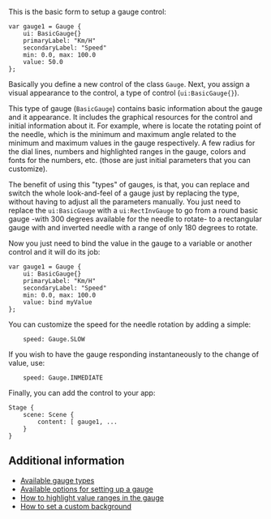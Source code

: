 This is the basic form to setup a gauge control:

```
var gauge1 = Gauge {
    ui: BasicGauge{}
    primaryLabel: "Km/H"
    secondaryLabel: "Speed"
    min: 0.0, max: 100.0
    value: 50.0
};
```
Basically you define a new control of the class `Gauge`. Next, you assign a visual appearance to the control, a type of control (`ui:BasicGauge{}`).

This type of gauge (`BasicGauge`) contains basic information about the gauge and it appearance. It includes the graphical resources for the control and initial information about it. For example, where is locate the rotating point of the needle, which is the minimum and maximum angle related to the minimum and maximum values in the gauge respectively. A few radius for the dial lines, numbers and highlighted ranges in the gauge, colors and fonts for the numbers, etc. (those are just initial parameters that you can customize).

The benefit of using this "types" of gauges, is that, you can replace and switch the whole look-and-feel of a gauge just by replacing the type, without having to adjust all the parameters manually. You just need to replace the `ui:BasicGauge` with a `ui:RectInvGauge` to go from a round basic gauge -with 300 degrees available for the needle to rotate- to a rectangular gauge with and inverted needle with a range of only 180 degrees to rotate.

Now you just need to bind the value in the gauge to a variable or another control and it will do its job:
```
var gauge1 = Gauge {
    ui: BasicGauge{}
    primaryLabel: "Km/H"
    secondaryLabel: "Speed"
    min: 0.0, max: 100.0
    value: bind myValue
};
```
You can customize the speed for the needle rotation by adding a simple:
```
    speed: Gauge.SLOW
```
If you wish to have the gauge responding instantaneously to the change of value, use:
```
    speed: Gauge.INMEDIATE
```
Finally, you can add the control to your app:
```
Stage {
    scene: Scene {
        content: [ gauge1, ...
    }
}
```
## Additional information ##

  * [Available gauge types](gaugeGtypes.md)
  * [Available options for setting up a gauge](gaugeOptions.md)
  * [How to highlight value ranges in the gauge](gaugeRanges.md)
  * [How to set a custom background](gaugeCustomColor.md)